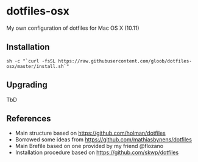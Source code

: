# dotfiles-osx

My own configuration of dotfiles for Mac OS X (10.11)

## Installation

    sh -c "`curl -fsSL https://raw.githubusercontent.com/gloob/dotfiles-osx/master/install.sh`"

## Upgrading

TbD

## References

* Main structure based on https://github.com/holman/dotfiles
* Borrowed some ideas from https://github.com/mathiasbynens/dotfiles
* Main Brefile based on one provided by my friend @flozano
* Installation procedure based on https://github.com/skwp/dotfiles
